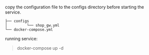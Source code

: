 
copy the configuration file to the configs directory before starting the service.

```
├── configs
│         └── shop_gw.yml
└── docker-compose.yml
```

running service:

> docker-compose up -d
